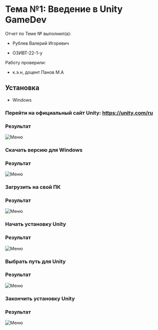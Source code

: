 # Тема №1: Введение в Unity GameDev

Отчет по Теме № выполнил(а):

- Рублев Валерий Игоревич
  
- ОЗИВТ-22-1-у

Работу проверили:

- к.э.н, доцент Панов М.А

## Установка
- Windows
### Перейти на официальный сайт Unity: https://unity.com/ru
### Результат
![Меню](https://github.com/xgoldnght/Application-development/blob/Lab-1/pic/Screenshot_1.png)

### Скачать версию для Windows
### Результат
![Меню](https://github.com/xgoldnght/Application-development/blob/Lab-1/pic/Screenshot_2.png)

### Загрузить на свой ПК
### Результат
![Меню](https://github.com/xgoldnght/Application-development/blob/Lab-1/pic/Screenshot_3.png)

### Начать установку Unity
### Результат
![Меню](https://github.com/xgoldnght/Application-development/blob/Lab-1/pic/Screenshot_4.png)

### Выбрать путь для Unity
### Результат
![Меню](https://github.com/xgoldnght/Application-development/blob/Lab-1/pic/Screenshot_5.png)

### Закончить установку Unity
### Результат
![Меню](https://github.com/xgoldnght/Application-development/blob/Lab-1/pic/Screenshot_6.png)
